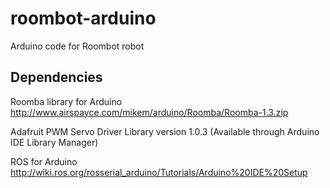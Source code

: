 # roombot-arduino
Arduino code for Roombot robot

## Dependencies

Roomba library for Arduino http://www.airspayce.com/mikem/arduino/Roomba/Roomba-1.3.zip

Adafruit PWM Servo Driver Library version 1.0.3 (Available through Arduino IDE Library Manager)

ROS for Arduino http://wiki.ros.org/rosserial_arduino/Tutorials/Arduino%20IDE%20Setup

